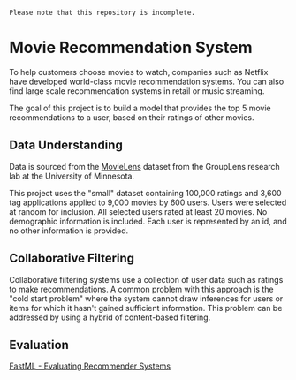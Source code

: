 ```
Please note that this repository is incomplete.
```

# Movie Recommendation System

To help customers choose movies to watch, companies such as Netflix have developed world-class movie recommendation systems. You can also find large scale recommendation systems in retail or music streaming.

The goal of this project is to build a model that provides the top 5 movie recommendations to a user, based on their ratings of other movies.

## Data Understanding

Data is sourced from the [MovieLens](https://grouplens.org/datasets/movielens/latest/) dataset from the GroupLens research lab at the University of Minnesota.

This project uses the "small" dataset containing 100,000 ratings and 3,600 tag applications applied to 9,000 movies by 600 users. Users were selected at random for inclusion. All selected users rated at least 20 movies. No demographic information is included. Each user is represented by an id, and no other information is provided.

## Collaborative Filtering

Collaborative filtering systems use a collection of user data such as ratings to make recommendations. A common problem with this approach is the "cold start problem" where the system cannot draw inferences for users or items for which it hasn't gained sufficient information. This problem can be addressed by using a hybrid of content-based filtering.

## Evaluation

[FastML - Evaluating Recommender Systems](http://fastml.com/evaluating-recommender-systems/)
